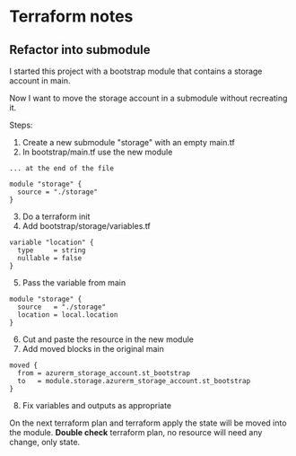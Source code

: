 # Terraform notes

## Refactor into submodule

I started this project with a bootstrap module that contains a storage account in main.

Now I want to move the storage account in a submodule without recreating it.

Steps:

1. Create a new submodule "storage" with an empty main.tf
2. In bootstrap/main.tf use the new module
```
... at the end of the file 

module "storage" {
  source = "./storage"
}
```
3. Do a terraform init
4. Add bootstrap/storage/variables.tf
```
variable "location" {
  type     = string
  nullable = false
}
```
5. Pass the variable from main
```
module "storage" {
  source   = "./storage"
  location = local.location
}
```
6. Cut and paste the resource in the new module
7. Add moved blocks in the original main
```
moved {
  from = azurerm_storage_account.st_bootstrap
  to   = module.storage.azurerm_storage_account.st_bootstrap
}
```
8. Fix variables and outputs as appropriate

On the next terraform plan and terraform apply the state will be moved into the module.
**Double check** terraform plan, no resource will need any change, only state.